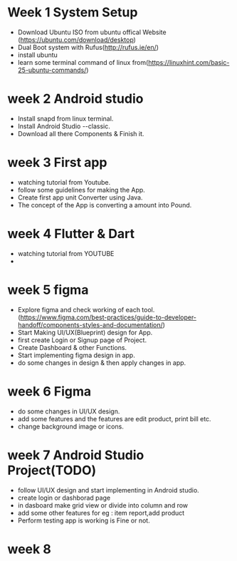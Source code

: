 # Week 1 System Setup
* Download Ubuntu ISO from ubuntu  offical Website (https://ubuntu.com/download/desktop)
* Dual Boot system  with  Rufus(http://rufus.ie/en/)
* install ubuntu
* learn some terminal command of linux from(https://linuxhint.com/basic-25-ubuntu-commands/)

# week 2 Android studio
* Install snapd from linux terminal.
* Install Android Studio --classic.
* Download all there Components & Finish it.

# week 3 First app 
*  watching tutorial from Youtube.
*  follow some guidelines for making the App.
*  Create first app unit Converter using Java.
*  The concept of the App is converting a amount into Pound.

# week 4 Flutter & Dart
*  watching  tutorial from YOUTUBE 
*  

# week 5 figma
* Explore figma and check working of each tool. (https://www.figma.com/best-practices/guide-to-developer-handoff/components-styles-and-documentation/)
* Start Making UI/UX(Blueprint) design for App.
* first create Login or Signup page of Project.
* Create Dashboard & other Functions.
* Start implementing figma design in app.
* do some changes in design & then apply changes in app.

# week 6 Figma
* do some changes in UI/UX design.
* add some features and the features are edit  product, print bill  etc.
* change background image or icons. 

# week 7 Android Studio Project(TODO)
* follow UI/UX design and start implementing in Android studio.
*  create login or dashborad page
*  in dasboard make grid view or divide into column and row
*  add some other features for eg : item report,add product 
*  Perform testing app is working is Fine or not.

# week 8  





